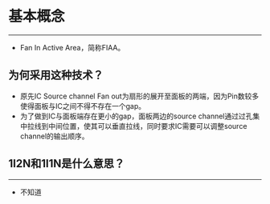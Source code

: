 # 基本概念
---
- Fan In Active Area，简称FIAA。
## 为何采用这种技术？

- 原先IC Source channel Fan out为扇形的展开至面板的两端，因为Pin数较多使得面板与IC之间不得不存在一个gap。
- 为了做到IC与面板端存在更小的gap，面板两边的source channel通过过孔集中拉线到中间位置，使其可以垂直拉线，同时要求IC需要可以调整source channel的输出顺序。
## 1I2N和1I1N是什么意思？
---
- 不知道
